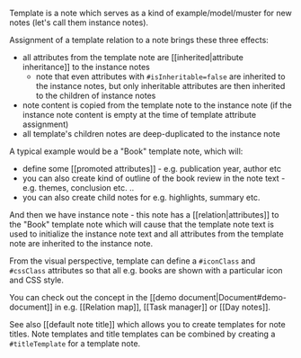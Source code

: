 Template is a note which serves as a kind of example/model/muster for new notes (let's call them instance notes). 

Assignment of a template relation to a note brings these three effects:

* all attributes from the template note are [[inherited|attribute inheritance]] to the instance notes
  * note that even attributes with `#isInheritable=false` are inherited to the instance notes, but only inheritable attributes are then inherited to the children of instance notes
* note content is copied from the template note to the instance note (if the instance note content is empty at the time of template attribute assignment)
* all template's children notes are deep-duplicated to the instance note

A typical example would be a "Book" template note, which will:

* define some [[promoted attributes]] - e.g. publication year, author etc
* you can also create kind of outline of the book review in the note text - e.g. themes, conclusion etc. ..
* you can also create child notes for e.g. highlights, summary etc.

And then we have instance note - this note has a [[relation|attributes]] to the "Book" template note which will cause that the template note text is used to initialize the instance note text and all attributes from the template note are inherited to the instance note.

From the visual perspective, template can define a `#iconClass` and `#cssClass` attributes so that all e.g. books are shown with a particular icon and CSS style.

You can check out the concept in the [[demo document|Document#demo-document]] in e.g. [[Relation map]], [[Task manager]] or [[Day notes]]. 

See also [[default note title]] which allows you to create templates for note titles. Note templates and title templates can be combined by creating a `#titleTemplate` for a template note.